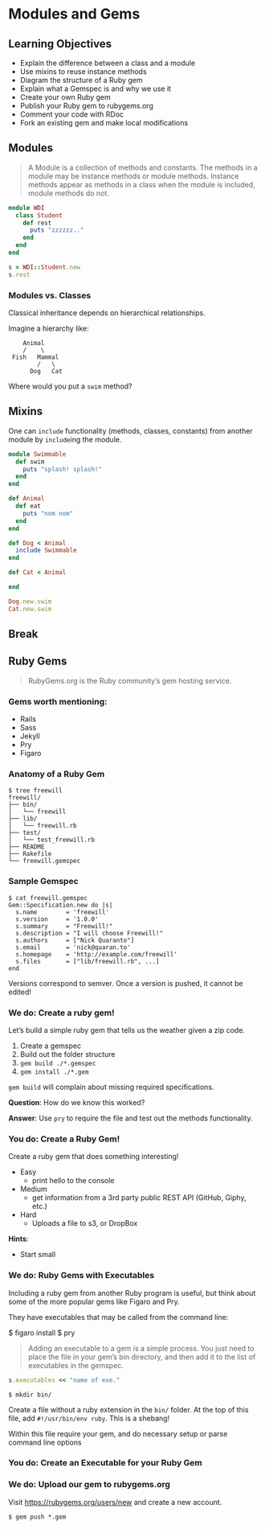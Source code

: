 # Modules and Gems

## Learning Objectives

- Explain the difference between a class and a module
- Use mixins to reuse instance methods
- Diagram the structure of a Ruby gem
- Explain what a Gemspec is and why we use it
- Create your own Ruby gem
- Publish your Ruby gem to rubygems.org
- Comment your code with RDoc
- Fork an existing gem and make local modifications

## Modules

>A Module is a collection of methods and constants. The methods in a module may be instance methods or module methods. Instance methods appear as methods in a class when the module is included, module methods do not. 

```rb
module WDI
  class Student
    def rest
      puts "zzzzzz.."
    end
  end
end

s = WDI::Student.new
s.rest
```

### Modules vs. Classes

Classical inheritance depends on hierarchical relationships.

Imagine a hierarchy like:

```
    Animal
    /    \ 
 Fish   Mammal
        /   \
      Dog   Cat
```

Where would you put a `swim` method?

## Mixins

One can `include` functionality (methods, classes, constants) from
another module by `include`ing the module.

```rb
module Swimmable
  def swim
    puts "splash! splash!" 
  end
end

def Animal
  def eat
    puts "nom nom"
  end
end

def Dog < Animal
  include Swimmable
end

def Cat < Animal

end

Dog.new.swim
Cat.new.swim
```

## Break

## Ruby Gems

>RubyGems.org is the Ruby community’s gem hosting service. 

### Gems worth mentioning:

- Rails
- Sass
- Jekyll
- Pry
- Figaro

### Anatomy of a Ruby Gem

```
$ tree freewill
freewill/
├── bin/
│   └── freewill
├── lib/
│   └── freewill.rb
├── test/
│   └── test_freewill.rb
├── README
├── Rakefile
└── freewill.gemspec
```

### Sample Gemspec

```
$ cat freewill.gemspec
Gem::Specification.new do |s|
  s.name        = 'freewill'
  s.version     = '1.0.0'
  s.summary     = "Freewill!"
  s.description = "I will choose Freewill!"
  s.authors     = ["Nick Quaranto"]
  s.email       = 'nick@quaran.to'
  s.homepage    = 'http://example.com/freewill'
  s.files       = ["lib/freewill.rb", ...]
end
```

Versions correspond to semver. Once a version is pushed, it cannot
be edited! 

### We do: Create a ruby gem!

Let’s build a simple ruby gem that tells us the weather
given a zip code.

1. Create a gemspec
2. Build out the folder structure
3. `gem build ./*.gemspec`
4. `gem install ./*.gem`

`gem build` will complain about missing required specifications.

**Question**: How do we know this worked?

**Answer**: Use `pry` to require the file and test out the methods
functionality.

### You do: Create a Ruby Gem!

Create a ruby gem that does something interesting!

- Easy
  - print hello to the console
- Medium
  - get information from a 3rd party public REST API (GitHub, Giphy, etc.)
- Hard
  - Uploads a file to s3, or DropBox

**Hints**:

- Start small

### We do: Ruby Gems with Executables

Including a ruby gem from another Ruby program is useful,
but think about some of the more popular gems like Figaro and Pry.

They have executables that may be called from the command line:

   $ figaro install
   $ pry

>Adding an executable to a gem is a simple process. You just need to place the file in your gem’s bin directory, and then add it to the list of executables in the gemspec.

```rb
s.executables << "name of exe."
```
    $ mkdir bin/

Create a file without a ruby extension in the `bin/` folder. At the top of this file,
add `#!/usr/bin/env ruby`. This is a shebang!

Within this file require your gem, and do necessary setup or parse command line options

### You do: Create an Executable for your Ruby Gem

### We do: Upload our gem to rubygems.org

Visit https://rubygems.org/users/new and create a new account.

    $ gem push *.gem

